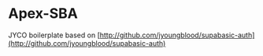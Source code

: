# Apex-SBA

JYCO boilerplate based on [http://github.com/jyoungblood/supabasic-auth](http://github.com/jyoungblood/supabasic-auth)








